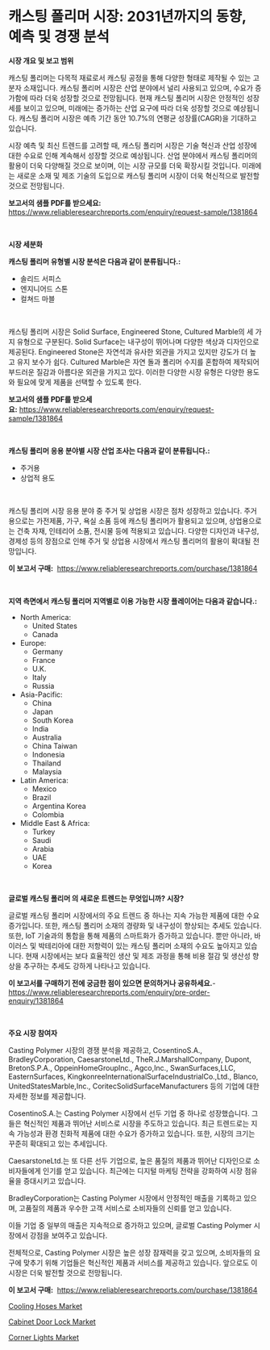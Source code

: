 <p><h1>캐스팅 폴리머 시장: 2031년까지의 동향, 예측 및 경쟁 분석</h1></p><p><strong>시장 개요 및 보고 범위</strong></p>
<p><p>캐스팅 폴리머는 다목적 재료로서 캐스팅 공정을 통해 다양한 형태로 제작될 수 있는 고분자 소재입니다. 캐스팅 폴리머 시장은 산업 분야에서 널리 사용되고 있으며, 수요가 증가함에 따라 더욱 성장할 것으로 전망됩니다. 현재 캐스팅 폴리머 시장은 안정적인 성장세를 보이고 있으며, 미래에는 증가하는 산업 요구에 따라 더욱 성장할 것으로 예상됩니다. 캐스팅 폴리머 시장은 예측 기간 동안 10.7%의 연평균 성장률(CAGR)을 기대하고 있습니다.</p><p>시장 예측 및 최신 트렌드를 고려할 때, 캐스팅 폴리머 시장은 기술 혁신과 산업 성장에 대한 수요로 인해 계속해서 성장할 것으로 예상됩니다. 산업 분야에서 캐스팅 폴리머의 활용이 더욱 다양해질 것으로 보이며, 이는 시장 규모를 더욱 확장시킬 것입니다. 미래에는 새로운 소재 및 제조 기술의 도입으로 캐스팅 폴리머 시장이 더욱 혁신적으로 발전할 것으로 전망됩니다.</p></p>
<p><strong>보고서의 샘플 PDF를 받으세요:</strong> <a href="https://www.reliableresearchreports.com/enquiry/request-sample/1381864">https://www.reliableresearchreports.com/enquiry/request-sample/1381864</a></p>
<p>&nbsp;</p>
<p><strong>시장 세분화</strong></p>
<p><strong>캐스팅 폴리머 유형별 시장 분석은 다음과 같이 분류됩니다.:</strong></p>
<p><ul><li>솔리드 서피스</li><li>엔지니어드 스톤</li><li>컬쳐드 마블</li></ul></p>
<p>&nbsp;</p>
<p><p>캐스팅 폴리머 시장은 Solid Surface, Engineered Stone, Cultured Marble의 세 가지 유형으로 구분된다. Solid Surface는 내구성이 뛰어나며 다양한 색상과 디자인으로 제공된다. Engineered Stone은 자연석과 유사한 외관을 가지고 있지만 강도가 더 높고 유지 보수가 쉽다. Cultured Marble은 자연 돌과 폴리머 수지를 혼합하여 제작되어 부드러운 질감과 아름다운 외관을 가지고 있다. 이러한 다양한 시장 유형은 다양한 용도와 필요에 맞게 제품을 선택할 수 있도록 한다.</p></p>
<p><strong>보고서의 샘플 PDF를 받으세요:</strong>&nbsp;<a href="https://www.reliableresearchreports.com/enquiry/request-sample/1381864">https://www.reliableresearchreports.com/enquiry/request-sample/1381864</a></p>
<p>&nbsp;</p>
<p><strong> 캐스팅 폴리머 응용 분야별 시장 산업 조사는 다음과 같이 분류됩니다.:</strong></p>
<p><ul><li>주거용</li><li>상업적 용도</li></ul></p>
<p>&nbsp;</p>
<p><p>캐스팅 폴리머 시장 응용 분야 중 주거 및 상업용 시장은 점차 성장하고 있습니다. 주거용으로는 가전제품, 가구, 욕실 소품 등에 캐스팅 폴리머가 활용되고 있으며, 상업용으로는 건축 자재, 인테리어 소품, 전시물 등에 적용되고 있습니다. 다양한 디자인과 내구성, 경제성 등의 장점으로 인해 주거 및 상업용 시장에서 캐스팅 폴리머의 활용이 확대될 전망입니다.</p></p>
<p><strong>이 보고서 구매:</strong>&nbsp; <a href="https://www.reliableresearchreports.com/purchase/1381864">https://www.reliableresearchreports.com/purchase/1381864</a></p>
<p>&nbsp;</p>
<p><strong>지역 측면에서 캐스팅 폴리머 지역별로 이용 가능한 시장 플레이어는 다음과 같습니다.:</strong></p>
<p><ul>
    <li>
        North America:
        <ul>
            <li>United States</li>
            <li>Canada</li>
        </ul>
    </li>
    <li>
        Europe:
        <ul>
            <li>Germany</li>
            <li>France</li>
            <li>U.K.</li>
            <li>Italy</li>
            <li>Russia</li>
        </ul>
    </li>
    <li>
        Asia-Pacific:
        <ul>
            <li>China</li>
            <li>Japan</li>
            <li>South Korea</li>
            <li>India</li>
            <li>Australia</li>
            <li>China Taiwan</li>
            <li>Indonesia</li>
            <li>Thailand</li>
            <li>Malaysia</li>
        </ul>
    </li>
    <li>
        Latin America:
        <ul>
            <li>Mexico</li>
            <li>Brazil</li>
            <li>Argentina Korea</li>
            <li>Colombia</li>
        </ul>
    </li>
    <li>
        Middle East & Africa:
        <ul>
            <li>Turkey</li>
            <li>Saudi</li>
            <li>Arabia</li>
            <li>UAE</li>
            <li>Korea</li>
        </ul>
    </li>
    </ul></p>
<p>&nbsp;</p>
<p><strong>글로벌 캐스팅 폴리머 의 새로운 트렌드는 무엇입니까? 시장?</strong></p>
<p><p>글로벌 캐스팅 폴리머 시장에서의 주요 트렌드 중 하나는 지속 가능한 제품에 대한 수요 증가입니다. 또한, 캐스팅 폴리머 소재의 경량화 및 내구성이 향상되는 추세도 있습니다. 또한, IoT 기술과의 통합을 통해 제품의 스마트화가 증가하고 있습니다. 뿐만 아니라, 바이러스 및 박테리아에 대한 저항력이 있는 캐스팅 폴리머 소재의 수요도 높아지고 있습니다. 현재 시장에서는 보다 효율적인 생산 및 제조 과정을 통해 비용 절감 및 생산성 향상을 추구하는 추세도 강하게 나타나고 있습니다.</p></p>
<p><strong>이 보고서를 구매하기 전에 궁금한 점이 있으면 문의하거나 공유하세요.</strong>- <a href="https://www.reliableresearchreports.com/enquiry/pre-order-enquiry/1381864">https://www.reliableresearchreports.com/enquiry/pre-order-enquiry/1381864</a></p>
<p>&nbsp;</p>
<p><strong>주요 시장 참여자</strong></p>
<p><p>Casting Polymer 시장의 경쟁 분석을 제공하고, CosentinoS.A., BradleyCorporation, CaesarstoneLtd., TheR.J.MarshallCompany, Dupont, BretonS.P.A., OppeinHomeGroupInc., Agco,Inc., SwanSurfaces,LLC, EasternSurfaces, KingkonreeInternationalSurfaceIndustrialCo.,Ltd., Blanco, UnitedStatesMarble,Inc., CoritecSolidSurfaceManufacturers 등의 기업에 대한 자세한 정보를 제공합니다.</p><p>CosentinoS.A.는 Casting Polymer 시장에서 선두 기업 중 하나로 성장했습니다. 그들은 혁신적인 제품과 뛰어난 서비스로 시장을 주도하고 있습니다. 최근 트렌드로는 지속 가능성과 환경 친화적 제품에 대한 수요가 증가하고 있습니다. 또한, 시장의 크기는 꾸준히 확대되고 있는 추세입니다.</p><p>CaesarstoneLtd.는 또 다른 선두 기업으로, 높은 품질의 제품과 뛰어난 디자인으로 소비자들에게 인기를 얻고 있습니다. 최근에는 디지털 마케팅 전략을 강화하여 시장 점유율을 증대시키고 있습니다.</p><p>BradleyCorporation는 Casting Polymer 시장에서 안정적인 매출을 기록하고 있으며, 고품질의 제품과 우수한 고객 서비스로 소비자들의 신뢰를 얻고 있습니다.</p><p>이들 기업 중 일부의 매출은 지속적으로 증가하고 있으며, 글로벌 Casting Polymer 시장에서 강점을 보여주고 있습니다.</p><p>전체적으로, Casting Polymer 시장은 높은 성장 잠재력을 갖고 있으며, 소비자들의 요구에 맞추기 위해 기업들은 혁신적인 제품과 서비스를 제공하고 있습니다. 앞으로도 이 시장은 더욱 발전할 것으로 전망됩니다.</p></p>
<p><strong>이 보고서 구매:</strong>&nbsp;&nbsp;<a href="https://www.reliableresearchreports.com/purchase/1381864">https://www.reliableresearchreports.com/purchase/1381864</a></p>
<p><p><a href="https://mire-aunt-385.notion.site/Cooling-Hoses-Market-with-the-goal-of-estimating-the-market-size-and-future-growth-potential-of-vari-38a179064f8a4811bdc25ec9edc61356">Cooling Hoses Market</a></p><p><a href="https://github.com/Glendatilghmankmgz0rbhwpy/Market-Research-Report-List-1/blob/main/cabinet-door-lock-market.md">Cabinet Door Lock Market</a></p><p><a href="https://butternut-bug-553.notion.site/Corner-Lights-Market-Offers-Provide-Insightful-Data-for-the-Time-Period-from-2024-to-2031-and-also-P-f5cc08d5a66545f59c1c25842af16ecc">Corner Lights Market</a></p></p>
